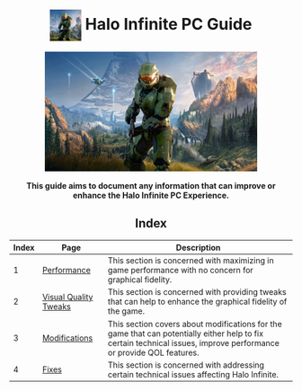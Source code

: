 <h1 align="middle">
    <img align ="center" style="
        width: 2em; 
        height: 2em;" src="Images/haloinf.png">
    Halo Infinite PC Guide
</h1> 

<div align="middle">
<img style="width: 75%; height: 75%" src="Images/haloinfbanner.png"/>
<b>
<p style="font-size: 1em">This guide aims to document any information that can improve or enhance the Halo Infinite PC Experience.
</p>
</b>

<h2>
Index
</h2>

</div>

|Index|Page|Description|
|-|-|-|
|1|[Performance](Pages/Performance.md)|This section is concerned with maximizing in game performance with no concern for graphical fidelity.|
|2|[Visual Quality Tweaks](Pages/Visual-Quality-Tweaks.md)|This section is concerned with providing tweaks that can help to enhance the graphical fidelity of the game.|
|3|[Modifications](Pages/Modifications.md)|This section covers about modifications for the game that can potentially either help to fix certain technical issues, improve performance or provide QOL features.|
|4|[Fixes](Pages\Fixes.md)|This section is concerned with addressing certain technical issues affecting Halo Infinite.|





